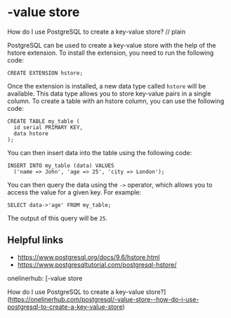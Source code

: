 # -value store

How do I use PostgreSQL to create a key-value store?
// plain

PostgreSQL can be used to create a key-value store with the help of the hstore extension. To install the extension, you need to run the following code:

```
CREATE EXTENSION hstore;
```

Once the extension is installed, a new data type called `hstore` will be available. This data type allows you to store key-value pairs in a single column. To create a table with an hstore column, you can use the following code:

```
CREATE TABLE my_table (
  id serial PRIMARY KEY,
  data hstore
);
```

You can then insert data into the table using the following code:

```
INSERT INTO my_table (data) VALUES
  ('name => John', 'age => 25', 'city => London');
```

You can then query the data using the `->` operator, which allows you to access the value for a given key. For example:

```
SELECT data->'age' FROM my_table;
```

The output of this query will be `25`.

## Helpful links
- https://www.postgresql.org/docs/9.6/hstore.html
- https://www.postgresqltutorial.com/postgresql-hstore/

onelinerhub: [-value store

How do I use PostgreSQL to create a key-value store?](https://onelinerhub.com/postgresql/-value-store--how-do-i-use-postgresql-to-create-a-key-value-store)
